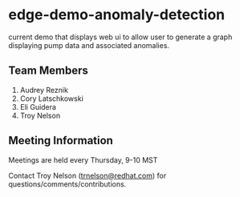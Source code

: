 # edge-demo-anomaly-detection
current demo that displays web ui to allow user to generate a graph displaying pump data and associated anomalies. 

## Team Members
1. Audrey Reznik
1. Cory Latschkowski
1. Eli Guidera
1. Troy Nelson

## Meeting Information
Meetings are held every Thursday, 9-10 MST

Contact Troy Nelson (trnelson@redhat.com) for questions/comments/contributions.
